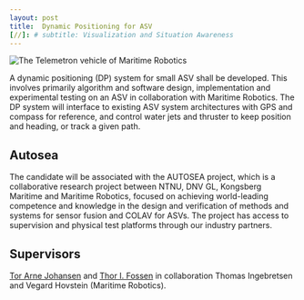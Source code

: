 ```yaml
---
layout: post
title:  Dynamic Positioning for ASV
[//]: # subtitle: Visualization and Situation Awareness
---
```


![The Telemetron vehicle of Maritime Robotics]({{site.url}}/assets/telemetron4a.jpg)

A dynamic positioning (DP) system for small ASV shall be developed. This involves primarily algorithm and software design, implementation and experimental testing on an ASV in collaboration with Maritime Robotics. The DP system will interface to existing ASV system architectures with GPS and compass for reference, and control water jets and thruster to keep position and heading, or track a given path.

## Autosea
The candidate will be associated with the AUTOSEA project, which is a collaborative research project between NTNU, DNV GL, Kongsberg Maritime and Maritime Robotics, focused on achieving world-leading competence and knowledge in the design and verification of methods and systems for sensor fusion and COLAV for ASVs. The project has access to supervision and physical test platforms through our industry partners.

## Supervisors

[Tor Arne Johansen](http://www.ntnu.no/ansatte/torarnj) and [Thor I. Fossen](http://www.ntnu.no/ansatte/thor.fossen) in collaboration Thomas Ingebretsen and Vegard Hovstein (Maritime Robotics).
